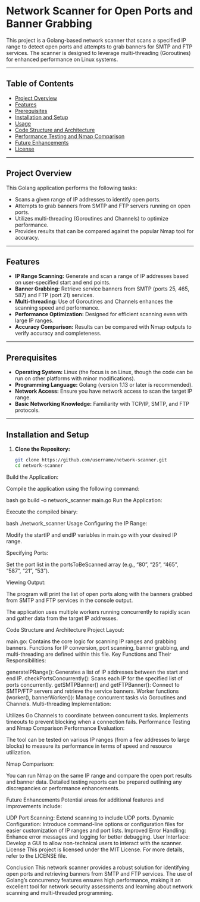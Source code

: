 # Network Scanner for Open Ports and Banner Grabbing

This project is a Golang-based network scanner that scans a specified IP range to detect open ports and attempts to grab banners for SMTP and FTP services. The scanner is designed to leverage multi-threading (Goroutines) for enhanced performance on Linux systems.

---

## Table of Contents

- [Project Overview](#project-overview)
- [Features](#features)
- [Prerequisites](#prerequisites)
- [Installation and Setup](#installation-and-setup)
- [Usage](#usage)
- [Code Structure and Architecture](#code-structure-and-architecture)
- [Performance Testing and Nmap Comparison](#performance-testing-and-nmap-comparison)
- [Future Enhancements](#future-enhancements)
- [License](#license)

---

## Project Overview

This Golang application performs the following tasks:
- Scans a given range of IP addresses to identify open ports.
- Attempts to grab banners from SMTP and FTP servers running on open ports.
- Utilizes multi-threading (Goroutines and Channels) to optimize performance.
- Provides results that can be compared against the popular Nmap tool for accuracy.

---

## Features

- **IP Range Scanning:** Generate and scan a range of IP addresses based on user-specified start and end points.
- **Banner Grabbing:** Retrieve service banners from SMTP (ports 25, 465, 587) and FTP (port 21) services.
- **Multi-threading:** Use of Goroutines and Channels enhances the scanning speed and performance.
- **Performance Optimization:** Designed for efficient scanning even with large IP ranges.
- **Accuracy Comparison:** Results can be compared with Nmap outputs to verify accuracy and completeness.

---

## Prerequisites

- **Operating System:** Linux (the focus is on Linux, though the code can be run on other platforms with minor modifications).
- **Programming Language:** Golang (version 1.13 or later is recommended).
- **Network Access:** Ensure you have network access to scan the target IP range.
- **Basic Networking Knowledge:** Familiarity with TCP/IP, SMTP, and FTP protocols.

---

## Installation and Setup

1. **Clone the Repository:**

   ```bash
   git clone https://github.com/username/network-scanner.git
   cd network-scanner
Build the Application:

Compile the application using the following command:

bash
go build -o network_scanner main.go
Run the Application:

Execute the compiled binary:

bash
./network_scanner
Usage
Configuring the IP Range:

Modify the startIP and endIP variables in main.go with your desired IP range.

Specifying Ports:

Set the port list in the portsToBeScanned array (e.g., “80”, “25”, “465”, “587”, “21”, “53”).

Viewing Output:

The program will print the list of open ports along with the banners grabbed from SMTP and FTP services in the console output.

The application uses multiple workers running concurrently to rapidly scan and gather data from the target IP addresses.

Code Structure and Architecture
Project Layout:

main.go: Contains the core logic for scanning IP ranges and grabbing banners.
Functions for IP conversion, port scanning, banner grabbing, and multi-threading are defined within this file.
Key Functions and Their Responsibilities:

generateIPRange(): Generates a list of IP addresses between the start and end IP.
checkPortsConcurrently(): Scans each IP for the specified list of ports concurrently.
getSMTPBanner() and getFTPBanner(): Connect to SMTP/FTP servers and retrieve the service banners.
Worker functions (worker(), bannerWorker()): Manage concurrent tasks via Goroutines and Channels.
Multi-threading Implementation:

Utilizes Go Channels to coordinate between concurrent tasks.
Implements timeouts to prevent blocking when a connection fails.
Performance Testing and Nmap Comparison
Performance Evaluation:

The tool can be tested on various IP ranges (from a few addresses to large blocks) to measure its performance in terms of speed and resource utilization.

Nmap Comparison:

You can run Nmap on the same IP range and compare the open port results and banner data. Detailed testing reports can be prepared outlining any discrepancies or performance enhancements.

Future Enhancements
Potential areas for additional features and improvements include:

UDP Port Scanning: Extend scanning to include UDP ports.
Dynamic Configuration: Introduce command-line options or configuration files for easier customization of IP ranges and port lists.
Improved Error Handling: Enhance error messages and logging for better debugging.
User Interface: Develop a GUI to allow non-technical users to interact with the scanner.
License
This project is licensed under the MIT License. For more details, refer to the LICENSE file.

Conclusion
This network scanner provides a robust solution for identifying open ports and retrieving banners from SMTP and FTP services. The use of Golang’s concurrency features ensures high performance, making it an excellent tool for network security assessments and learning about network scanning and multi-threaded programming.
